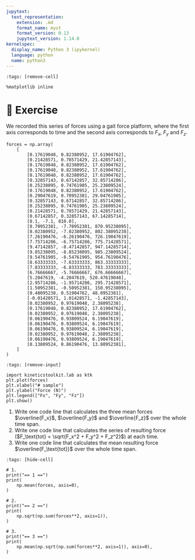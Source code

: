 ```yaml
---
jupytext:
  text_representation:
    extension: .md
    format_name: myst
    format_version: 0.13
    jupytext_version: 1.14.0
kernelspec:
  display_name: Python 3 (ipykernel)
  language: python
  name: python3
---
```


```{code-cell} ipython3
:tags: [remove-cell]

%matplotlib inline
```

# 💪 Exercise

We recorded this series of forces using a gait force platform, where the first axis corresponds to time and the second axis corresponds to $F_x$, $F_y$ and $F_z$.

```{code-cell} ipython3
forces = np.array(
    [
        [0.17619048, 0.82380952, 17.61904762],
        [0.21428571, 0.78571429, 21.42857143],
        [0.17619048, 0.82380952, 17.61904762],
        [0.17619048, 0.82380952, 17.61904762],
        [0.17619048, 0.82380952, 17.61904762],
        [0.32857143, 0.67142857, 32.85714286],
        [0.25238095, 0.74761905, 25.23809524],
        [0.17619048, 0.82380952, 17.61904762],
        [0.29047619, 0.70952381, 29.04761905],
        [0.32857143, 0.67142857, 32.85714286],
        [0.25238095, 0.74761905, 25.23809524],
        [0.21428571, 0.78571429, 21.42857143],
        [0.67142857, 0.32857143, 67.14285714],
        [8.1, -7.1, 810.0],
        [8.70952381, -7.70952381, 870.95238095],
        [8.02380952, -7.02380952, 802.38095238],
        [7.26190476, -6.26190476, 726.19047619],
        [7.75714286, -6.75714286, 775.71428571],
        [9.47142857, -8.47142857, 947.14285714],
        [9.85238095, -8.85238095, 985.23809524],
        [9.54761905, -8.54761905, 954.76190476],
        [8.63333333, -7.63333333, 863.33333333],
        [7.83333333, -6.83333333, 783.33333333],
        [6.76666667, -5.76666667, 676.66666667],
        [5.2047619, -4.2047619, 520.47619048],
        [2.95714286, -1.95714286, 295.71428571],
        [1.50952381, -0.50952381, 150.95238095],
        [0.48095238, 0.51904762, 48.0952381],
        [-0.01428571, 1.01428571, -1.42857143],
        [0.02380952, 0.97619048, 2.38095238],
        [0.17619048, 0.82380952, 17.61904762],
        [0.02380952, 0.97619048, 2.38095238],
        [0.06190476, 0.93809524, 6.19047619],
        [0.06190476, 0.93809524, 6.19047619],
        [0.06190476, 0.93809524, 6.19047619],
        [0.02380952, 0.97619048, 2.38095238],
        [0.06190476, 0.93809524, 6.19047619],
        [0.13809524, 0.86190476, 13.80952381],
    ]
)
```

```{code-cell} ipython3
:tags: [remove-input]

import kineticstoolkit.lab as ktk
plt.plot(forces)
plt.xlabel("# sample")
plt.ylabel("Force (N)")
plt.legend(["Fx", "Fy", "Fz"])
plt.show()
```

1. Write one code line that calculates the three mean forces $\overline{F_x}$, $\overline{F_y}$ and $\overline{F_z}$ over the whole time span.
2. Write one code line that calculates the series of resulting force ($F_\text{tot} = \sqrt{F_x^2 + F_y^2 + F_z^2}$) at each time.
3. Write one code line that calculates the mean resulting force $\overline{F_\text{tot}}$ over the whole time span.

```{code-cell} ipython3
:tags: [hide-cell]

# 1.
print("== 1 ==")
print(
    np.mean(forces, axis=0),
)

# 2.
print("== 2 ==")
print(
    np.sqrt(np.sum(forces**2, axis=1)),
)

# 3.
print("== 3 ==")
print(
    np.mean(np.sqrt(np.sum(forces**2, axis=1)), axis=0),
)
```
